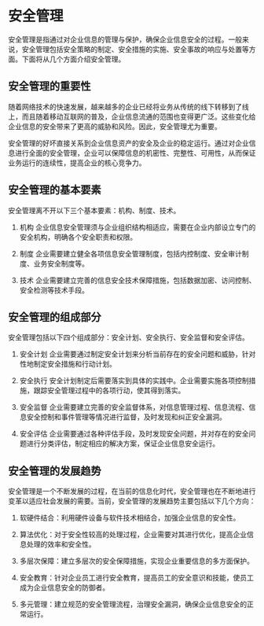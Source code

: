 # 安全管理

安全管理是指通过对企业信息的管理与保护，确保企业信息安全的过程。一般来说，安全管理包括安全策略的制定、安全措施的实施、安全事故的响应与处置等方面。下面将从几个方面介绍安全管理。

## 安全管理的重要性

随着网络技术的快速发展，越来越多的企业已经将业务从传统的线下转移到了线上，而且随着移动互联网的普及，企业信息流通的范围也变得更广泛。这些变化给企业信息的安全带来了更高的威胁和风险。因此，安全管理尤为重要。

安全管理的好坏直接关系到企业信息资产的安全及企业的稳定运行。通过对企业信息进行全面的安全管理，企业可以保障信息的机密性、完整性、可用性，从而保证业务运行的连续性，提高企业的核心竞争力。

## 安全管理的基本要素

安全管理离不开以下三个基本要素：机构、制度、技术。

1. 机构
企业信息安全管理须与企业组织结构相适应，需要在企业内部设立专门的安全机构，明确各个安全职责和权限。

2. 制度
企业需要建立健全各项信息安全管理制度，包括内控制度、安全审计制度、业务安全制度等。

3. 技术
企业需要建立完善的信息安全技术保障措施，包括数据加密、访问控制、安全检测等技术手段。

## 安全管理的组成部分

安全管理包括以下四个组成部分：安全计划、安全执行、安全监督和安全评估。

1. 安全计划
企业需要通过制定安全计划来分析当前存在的安全问题和威胁，针对性地制定安全措施和行动计划。

2. 安全执行
安全计划制定后需要落实到具体的实践中。企业需要实施各项控制措施，跟踪安全管理过程中的各项行动，使其得到落实。

3. 安全监督
企业需要建立完善的安全监督体系，对信息管理过程、信息流程、信息安全控制和事件管理等情况进行监督，及时发现和纠正安全漏洞。

4. 安全评估
企业需要通过各种评估手段，及时发现安全问题，并对存在的安全问题进行分类评估，制定相应的解决方案，保证企业信息安全运行。

## 安全管理的发展趋势

安全管理是一个不断发展的过程，在当前的信息化时代，安全管理也在不断地进行变革以适应社会发展的需要。当前，安全管理的发展趋势主要包括以下几个方向：

1. 软硬件结合：利用硬件设备与软件技术相结合，加强企业信息的安全性。

2. 算法优化：对于安全性较高的处理过程，企业需要对其进行优化，提高企业信息处理的效率和安全性。

3. 多层次保障：建立多层次的安全保障措施，实现企业重要信息的多方面保护。

4. 安全教育：针对企业员工进行安全教育，提高员工的安全意识和技能，使员工成为企业信息安全的防御者。

5. 多元管理：建立规范的安全管理流程，治理安全漏洞，确保企业信息安全的正常运行。